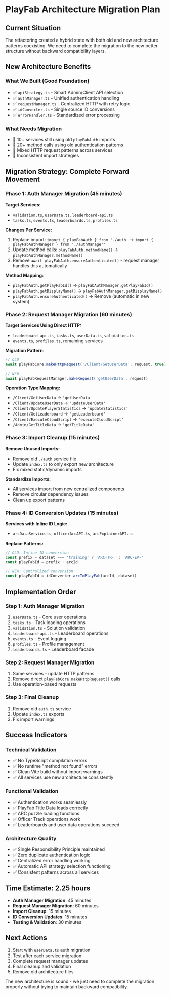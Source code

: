 # PlayFab Architecture Migration Plan

## Current Situation

The refactoring created a hybrid state with both old and new architecture patterns coexisting. We need to complete the migration to the new better structure without backward compatibility layers.

## New Architecture Benefits

### What We Built (Good Foundation)
- ✅ `apiStrategy.ts` - Smart Admin/Client API selection
- ✅ `authManager.ts` - Unified authentication handling
- ✅ `requestManager.ts` - Centralized HTTP with retry logic
- ✅ `idConverter.ts` - Single source ID conversions
- ✅ `errorHandler.ts` - Standardized error processing

### What Needs Migration
- 🔄 10+ services still using old `playFabAuth` imports
- 🔄 20+ method calls using old authentication patterns  
- 🔄 Mixed HTTP request patterns across services
- 🔄 Inconsistent import strategies

## Migration Strategy: Complete Forward Movement

### Phase 1: Auth Manager Migration (45 minutes)

**Target Services:**
- `validation.ts`, `userData.ts`, `leaderboard-api.ts`
- `tasks.ts`, `events.ts`, `leaderboards.ts`, `profiles.ts`

**Changes Per Service:**
1. Replace import: `import { playFabAuth } from './auth'` → `import { playFabAuthManager } from './authManager'`
2. Update method calls: `playFabAuth.methodName()` → `playFabAuthManager.methodName()`
3. Remove `await playFabAuth.ensureAuthenticated()` - request manager handles this automatically

**Method Mapping:**
- `playFabAuth.getPlayFabId()` → `playFabAuthManager.getPlayFabId()`
- `playFabAuth.getDisplayName()` → `playFabAuthManager.getDisplayName()`
- `playFabAuth.ensureAuthenticated()` → Remove (automatic in new system)

### Phase 2: Request Manager Migration (60 minutes)

**Target Services Using Direct HTTP:**
- `leaderboard-api.ts`, `tasks.ts`, `userData.ts`, `validation.ts`
- `events.ts`, `profiles.ts`, remaining services

**Migration Pattern:**
```typescript
// OLD
await playFabCore.makeHttpRequest('/Client/GetUserData', request, true)

// NEW  
await playFabRequestManager.makeRequest('getUserData', request)
```

**Operation Type Mapping:**
- `/Client/GetUserData` → `'getUserData'`
- `/Client/UpdateUserData` → `'updateUserData'`
- `/Client/UpdatePlayerStatistics` → `'updateStatistics'`
- `/Client/GetLeaderboard` → `'getLeaderboard'`
- `/Client/ExecuteCloudScript` → `'executeCloudScript'`
- `/Admin/GetTitleData` → `'getTitleData'`

### Phase 3: Import Cleanup (15 minutes)

**Remove Unused Imports:**
- Remove old `./auth` service file
- Update `index.ts` to only export new architecture
- Fix mixed static/dynamic imports

**Standardize Imports:**
- All services import from new centralized components
- Remove circular dependency issues
- Clean up export patterns

### Phase 4: ID Conversion Updates (15 minutes)

**Services with Inline ID Logic:**
- `arcDataService.ts`, `officerArcAPI.ts`, `arcExplainerAPI.ts`

**Replace Patterns:**
```typescript
// OLD: Inline ID conversion
const prefix = dataset === 'training' ? 'ARC-TR-' : 'ARC-EV-'
const playFabId = prefix + arcId

// NEW: Centralized conversion  
const playFabId = idConverter.arcToPlayFab(arcId, dataset)
```

## Implementation Order

### Step 1: Auth Manager Migration
1. `userData.ts` - Core user operations
2. `tasks.ts` - Task loading operations  
3. `validation.ts` - Solution validation
4. `leaderboard-api.ts` - Leaderboard operations
5. `events.ts` - Event logging
6. `profiles.ts` - Profile management
7. `leaderboards.ts` - Leaderboard facade

### Step 2: Request Manager Migration
1. Same services - update HTTP patterns
2. Remove direct `playFabCore.makeHttpRequest()` calls
3. Use operation-based requests

### Step 3: Final Cleanup
1. Remove old `auth.ts` service
2. Update `index.ts` exports
3. Fix import warnings

## Success Indicators

### Technical Validation
- ✅ No TypeScript compilation errors
- ✅ No runtime "method not found" errors
- ✅ Clean Vite build without import warnings
- ✅ All services use new architecture consistently

### Functional Validation  
- ✅ Authentication works seamlessly
- ✅ PlayFab Title Data loads correctly
- ✅ ARC puzzle loading functions
- ✅ Officer Track operations work
- ✅ Leaderboards and user data operations succeed

### Architecture Quality
- ✅ Single Responsibility Principle maintained
- ✅ Zero duplicate authentication logic
- ✅ Centralized error handling working
- ✅ Automatic API strategy selection functioning
- ✅ Consistent patterns across all services

## Time Estimate: 2.25 hours

- **Auth Manager Migration**: 45 minutes
- **Request Manager Migration**: 60 minutes  
- **Import Cleanup**: 15 minutes
- **ID Conversion Updates**: 15 minutes
- **Testing & Validation**: 30 minutes

## Next Actions

1. Start with `userData.ts` auth migration
2. Test after each service migration
3. Complete request manager updates
4. Final cleanup and validation
5. Remove old architecture files

The new architecture is sound - we just need to complete the migration properly without trying to maintain backward compatibility.